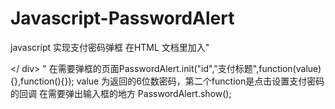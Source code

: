# Javascript-PasswordAlert
javascript 实现支付密码弹框
在HTML 文档里加入"<div id = "id" ></ div> "
在需要弹框的页面PasswordAlert.init("id","支付标题",function(value){},function(){}); value 为返回的6位数密码，第二个function是点击设置支付密码的回调
在需要弹出输入框的地方 PasswordAlert.show();

